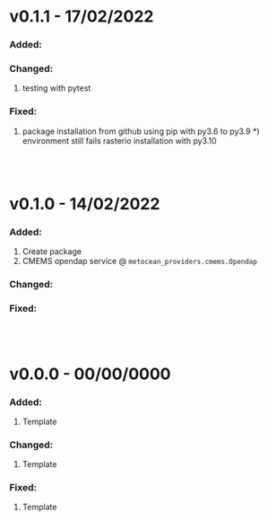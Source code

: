 
# v0.1.1 - 17/02/2022
### Added:
### Changed:
1) testing with pytest
### Fixed:
1) package installation from github using pip with py3.6 to py3.9
*) environment still fails rasterio installation with py3.10

<br/><br/>

# v0.1.0 - 14/02/2022
### Added:
1) Create package
2) CMEMS opendap service @ `metocean_providers.cmems.Opendap`
### Changed:
### Fixed:

<br/><br/>

# v0.0.0 - 00/00/0000
### Added:
1) Template
### Changed:
1) Template
### Fixed:
1) Template
<br/><br/>